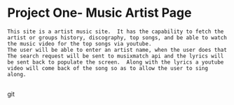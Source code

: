 # Project One- Music Artist Page
    
    This site is a artist music site.  It has the capability to fetch the artist or groups history, discography, top songs, and be able to watch the music video for the top songs via youtube.
    The user will be able to enter an artist name, when the user does that   The search request will be sent to musixmatch api and the lyrics will be sent back to populate the screen.  Along with the lyrics a youtube video will come back of the song so as to allow the user to sing along.


## 

git 